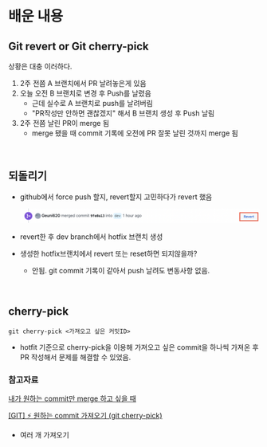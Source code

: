 # 배운 내용

## Git revert or Git cherry-pick

상황은 대충 이러하다.

1. 2주 전쯤 A 브랜치에서 PR 날려놓은게 있음
2. 오늘 오전 B 브랜치로 변경 후 Push를 날렸음
   - 근데 실수로 A 브랜치로 push를 날려버림
   - "PR작성만 안하면 괜찮겠지" 해서 B 브랜치 생성 후 Push 날림
3. 2주 전쯤 날린 PR이 merge 됨
   - merge 됐을 때 commit 기록에 오전에 PR 잘못 날린 것까지 merge 됨

<br>

## 되돌리기

- github에서 force push 할지, revert할지 고민하다가 revert 했음

  ![revert button](./screen/revert%20button.png)

- revert한 후 dev branch에서 hotfix 브랜치 생성
- 생성한 hotfix브랜치에서 revert 또는 reset하면 되지않을까?
  - 안됨. git commit 기록이 같아서 push 날려도 변동사항 없음.

<br>

## cherry-pick

```
git cherry-pick <가져오고 싶은 커밋ID>
```

- hotfit 기준으로 cherry-pick을 이용해 가져오고 싶은 commit을 하나씩 가져온 후 PR 작성해서 문제를 해결할 수 있었음.

### 참고자료

[내가 원하는 commit만 merge 하고 싶을 때](https://novemberfirst.tistory.com/97)

[[GIT] ⚡️ 원하는 commit 가져오기 (git cherry-pick)](https://inpa.tistory.com/entry/GIT-%E2%9A%A1%EF%B8%8F-%EC%9B%90%ED%95%98%EB%8A%94-commit-%EA%B0%80%EC%A0%B8%EC%98%A4%EA%B8%B0-cherry-pick)

- 여러 개 가져오기

